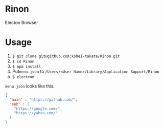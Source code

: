 # Rinon
Electon Browser

# Usage
1. `$ git clone git@github.com:kohei-takata/Rinon.git`
2. `$ cd Rinon`
3. `$ npm install`
4. Put`menu.json` to `/Users/<User Name>/Library/Application Support/Rinon`
5. `$ electron .`

`menu.json` looks like this.

```json
{
  "main" : "https://github.com/",
  "sub" : [
    "https://google.com/",
    "https://yahoo.com/"
  ]
}

```
